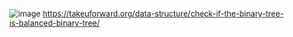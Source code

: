 ![image](https://github.com/Jiyarathore/Leetcode/assets/96529109/a03386b4-f4ad-4b43-bc73-31e4407996bc)
https://takeuforward.org/data-structure/check-if-the-binary-tree-is-balanced-binary-tree/
